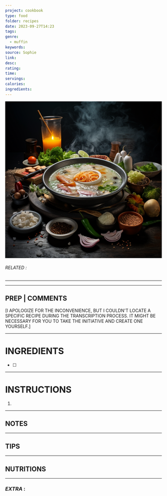 ```yaml
---
project: cookbook
type: food
folder: recipes
date: 2023-09-27T14:23
tags: 
genre:
  - muffin
keywords: 
source: Sophie
link: 
desc: 
rating: 
time: 
servings: 
calories: 
ingredients:
---
```


![IMAGE](_default.png)

###### *RELATED* : 
---


---
## PREP | COMMENTS

[I APOLOGIZE FOR THE INCONVENIENCE, BUT I COULDN'T LOCATE A SPECIFIC RECIPE DURING THE TRANSCRIPTION PROCESS. IT MIGHT BE NECESSARY FOR YOU TO TAKE THE INITIATIVE AND CREATE ONE YOURSELF.]

---
# INGREDIENTS

- [ ] 

---
# INSTRUCTIONS

1. 

---
## NOTES



---
## TIPS



---
## NUTRITIONS



---
### *EXTRA* :




